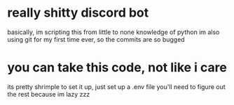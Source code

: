# really shitty discord bot
basically, im scripting this from little to none knowledge of python
im also using git for my first time ever, so the commits are so bugged

# you can take this code, not like i care
its pretty shrimple to set it up, just set up a .env file
you'll need to figure out the rest because im lazy zzz
